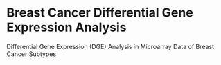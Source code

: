 # Breast Cancer Differential Gene Expression Analysis
Differential Gene Expression (DGE) Analysis in Microarray Data of Breast Cancer Subtypes
